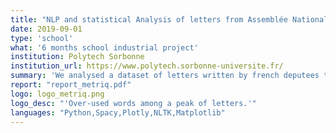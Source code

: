 ```yaml
---
title: "NLP and statistical Analysis of letters from Assemblée Nationale"
date: 2019-09-01
type: 'school'
what: '6 months school industrial project'
institution: Polytech Sorbonne
institution_url: https://www.polytech.sorbonne-universite.fr/
summary: 'We analysed a dataset of letters written by french deputees to ministers. We used NLP techniques and basic statistics to detect over-representations, anomalies and time series extremas. We created a interactive platform to visualize our results.'
report: "report_metriq.pdf"
logo: logo_metriq.png
logo_desc: "'Over-used words among a peak of letters.'"
languages: "Python,Spacy,Plotly,NLTK,Matplotlib"
---
```

